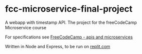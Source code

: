 # fcc-microservice-final-project
A webapp with timestamp API. The project for the freeCodeCamp Microservice course

For specifications see [FreeCodeCamp - apis and microservices](https://www.freecodecamp.org/learn/apis-and-microservices/apis-and-microservices-projects/timestamp-microservice)

Written in Node and Express, to be run on [replit.com](https://replit.com)
